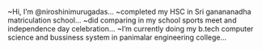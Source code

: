 ~Hi, I’m @niroshinimurugadas...
~completed my HSC in Sri ganananadha matriculation school...
~did comparing in my school sports meet and independence day celebration...
~I’m currently doing my b.tech computer science and bussiness system in panimalar engineering college...


